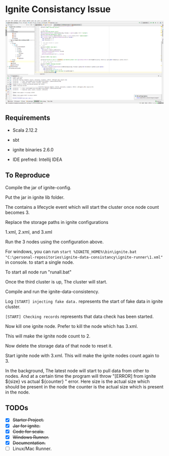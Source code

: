 # Ignite Consistancy Issue

![Ignite Error](https://github.com/shikya/ignite-scala-consistancy/raw/master/images/ignite%20error.PNG "Ignite Error")

## Requirements

+ Scala 2.12.2

+ sbt

+ ignite binaries 2.6.0

+ IDE prefred: Intellij IDEA


## To Reproduce

Compile the jar of ignite-config.

Put the jar in ignite lib folder.

The contains a lifecycle event which will start the cluster once node count becomes 3.


Replace the storage paths in ignite configurations

1.xml, 2.xml, and 3.xml

Run the 3 nodes using the configuration above.

For windows, you can run `start %IGNITE_HOME%\bin\ignite.bat "C:\personal-repositories\ignite-data-consistancy\ignite-runner\1.xml"` in console. to start a single node.

To start all node run "runall.bat"

Once the third cluster is up, The cluster will start.

Compile and run the ignite-data-consistency.

Log  `[START] injecting fake data.` represents the start of fake data in ignite cluster.

`[START] Checking records` represents that data check has been started.

Now kill one ignite node. Prefer to kill the node which has 3.xml.

This will make the ignite node count to 2.

Now delete the storage data of that node to reset it.

Start ignite node with 3.xml. This will make the ignite nodes count again to 3.


In the background, The latest node will start to pull data from other to nodes. And at a certain time the program will throw "[ERROR] from ignite ${size} vs actual ${counter} " error.
Here size is the actual size which should be present in the node
the counter is the actual size which is present in the node.


## TODOs

- [x] ~~Starter Project.~~
- [x] ~~Jar for ignite.~~
- [X] ~~Code for scala.~~
- [x] ~~Windows Runner.~~
- [x] ~~Documentation.~~
- [ ] Linux/Mac Runner.
